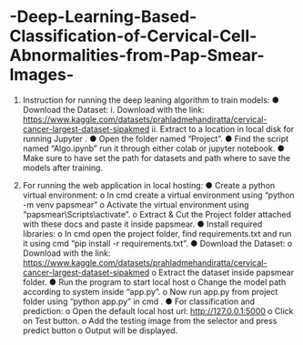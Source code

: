 # -Deep-Learning-Based-Classification-of-Cervical-Cell-Abnormalities-from-Pap-Smear-Images-

1)	Instruction for running the deep leaning algorithm to train models:
●	Download the Dataset:
  i.	Download with the link: https://www.kaggle.com/datasets/prahladmehandiratta/cervical-cancer-largest-dataset-sipakmed
  ii.	Extract to a location in local disk for running Jupyter .
●	Open the folder named “Project”.
●	Find the script named “Algo.ipynb” run it through either colab or jupyter notebook.
●	Make sure to have set the path for datasets and path where to save the models after training.

2)	For running the web application in local hosting:
●	Create a python virtual environment:
  o	In cmd create a virtual environment using “python -m venv papsmear”
  o	Activate the virtual environment using “papsmear\Scripts\activate”.
  o	Extract & Cut the Project folder attached with these docs and paste it inside papsmear.
●	Install required libraries:
  o	In cmd open the project folder, find requirements.txt and run it using cmd “pip install -r requirements.txt”.
●	Download the Dataset:
  o	Download with the link: https://www.kaggle.com/datasets/prahladmehandiratta/cervical-cancer-largest-dataset-sipakmed
  o	Extract the dataset inside papsmear folder.
●	Run the program to start local host
  o	Change the model path according to system inside “app.py”.
  o	Now run app.py from project folder using “python app.py” in cmd .
●	For classification and prediction:
  o	Open the default local host url: http://127.0.0.1:5000
  o	 Click on Test button.
  o	Add the testing image from the selector and press predict button
  o	Output will be displayed.

